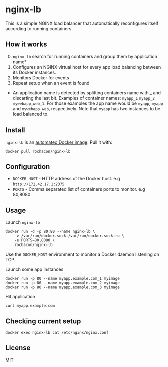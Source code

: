 # nginx-lb

This is a simple NGINX load balancer that automatically reconfigures itself according to running containers.


## How it works

0. `nginx-lb` search for running containers and group them by application name*
0. Configures an NGINX virtual host for every app load balancing between its Docker instances.
0. Monitors Docker for events
0. Repeat setup when an event is found

* An application name is detected by splitting containers name with _ and discarting the last bit. Examples of container names: `myapp_1` `myapp_2` `mywebapp_web_1`. For those examples the app name would be `myapp`, `myapp` and `mywebapp_web`, respectively. Note that `myapp` has two instances to be load balanced to.


## Install

`nginx-lb` is an [automated Docker image](https://registry.hub.docker.com/u/rochacon/nginx-lb). Pull it with:

    docker pull rochacon/nginx-lb


## Configuration

- `DOCKER_HOST` - HTTP address of the Docker host. e.g `http://172.42.17.1:2375`
- `PORTS` - Comma separated list of containers ports to monitor. e.g 80,8080


## Usage

Launch `nginx-lb`


    docker run -d -p 80:80 --name nginx-lb \
        -v /var/run/docker.sock:/var/run/docker.sock:ro \
        -e PORTS=80,8080 \
        rochacon/nginx-lb


Use the `DOCKER_HOST` environment to monitor a Docker daemon listening on TCP.


Launch some app instances


	docker run -p 80 --name myapp.example.com_1 myimage
	docker run -p 80 --name myapp.example.com_2 myimage
	docker run -p 80 --name myapp.example.com_3 myimage


Hit application

	
	curl myapp.example.com


## Checking current setup

    docker exec nginx-lb cat /etc/nginx/nginx.conf


## License

MIT

